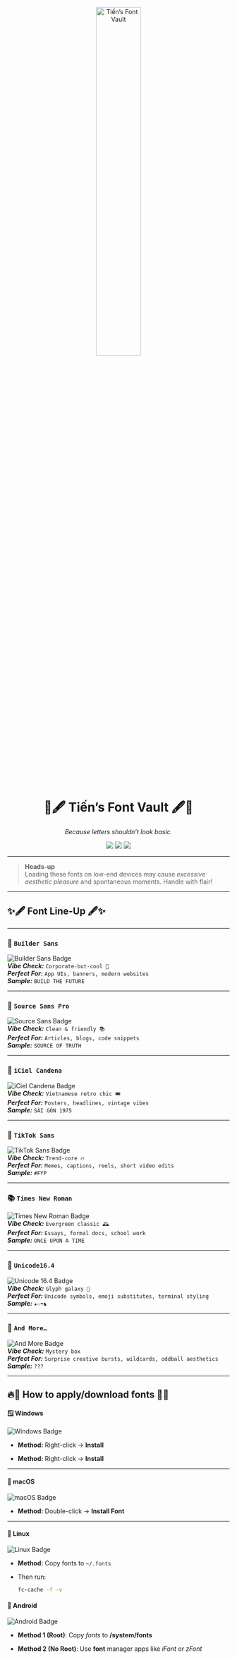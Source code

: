<p align="center">
  <!-- Swap in your own banner if you like -->
  <img src="resources/fontvault.png" width="45%" alt="Tiến’s Font Vault" />
</p>

<h1 align="center">
  🎨🖋️ <b>Tiến’s Font Vault</b> 🖋️🎨
</h1>

<p align="center">
  <i>Because letters shouldn’t look basic.</i>
</p>

<p align="center">
  <!-- Tiny brag badges, because why not -->
  <img src="https://img.shields.io/badge/Curated_by-Tiến-blueviolet?style=flat-square" />
  <img src="https://img.shields.io/badge/License-Free%20for%20personal%20use-green?style=flat-square" />
  <img src="https://img.shields.io/badge/Unicode-ready-orange?style=flat-square" />
</p>

---

> **Heads-up**  
> Loading these fonts on low-end devices may cause *excessive aesthetic pleasure* and spontaneous moments. Handle with flair!

---

## ✨🖋️ Font Line-Up 🖋️✨

---

### 🌟 **`Builder Sans`**
![Builder Sans Badge](https://img.shields.io/badge/-Builder%20Sans-FFE075?style=for-the-badge&logo=archicad&logoColor=black)  
**_Vibe Check:_** `Corporate-but-cool 🏢`  
**_Perfect For:_** `App UIs, banners, modern websites`  
**_Sample:_** `BUILD THE FUTURE`

---

### 📗 **`Source Sans Pro`**
![Source Sans Badge](https://img.shields.io/badge/-Source%20Sans%20Pro-0FA958?style=for-the-badge&logo=code&logoColor=white)  
**_Vibe Check:_** `Clean & friendly 📚`  
**_Perfect For:_** `Articles, blogs, code snippets`  
**_Sample:_** `SOURCE OF TRUTH`

---

### 🧧 **`iCiel Candena`**
![iCiel Candena Badge](https://img.shields.io/badge/-iCiel%20Candena-D21F3C?style=for-the-badge&logo=retroarch&logoColor=white)  
**_Vibe Check:_** `Vietnamese retro chic 🎟️`  
**_Perfect For:_** `Posters, headlines, vintage vibes`  
**_Sample:_** `SÀI GÒN 1975`

---

### 🎵 **`TikTok Sans`**
![TikTok Sans Badge](https://img.shields.io/badge/-TikTok%20Sans-000000?style=for-the-badge&logo=tiktok&logoColor=white)  
**_Vibe Check:_** `Trend-core 🔥`  
**_Perfect For:_** `Memes, captions, reels, short video edits`  
**_Sample:_** `#FYP`

---

### 📚 **`Times New Roman`**
![Times New Roman Badge](https://img.shields.io/badge/-Times%20New%20Roman-21409A?style=for-the-badge&logo=readthedocs&logoColor=white)  
**_Vibe Check:_** `Evergreen classic 🕰️`  
**_Perfect For:_** `Essays, formal docs, school work`  
**_Sample:_** `ONCE UPON A TIME`

---

### 💫 **`Unicode16.4`**
![Unicode 16.4 Badge](https://img.shields.io/badge/-unicode16.4-8A2BE2?style=for-the-badge&logo=unitednations&logoColor=white)  
**_Vibe Check:_** `Glyph galaxy 🌌`  
**_Perfect For:_** `Unicode symbols, emoji substitutes, terminal styling`  
**_Sample:_** `★☆☂︎♞`

---

### 🎁 **`And More…`**
![And More Badge](https://img.shields.io/badge/-And%20More…-FF69B4?style=for-the-badge&logo=sparkles&logoColor=white)  
**_Vibe Check:_** `Mystery box`  
**_Perfect For:_** `Surprise creative bursts, wildcards, oddball aesthetics`  
**_Sample:_** `???`

---

## 🔥💫 How to apply/download fonts 💫🔥

#### 🪟 **Windows**

![Windows Badge](https://img.shields.io/badge/Windows-0078D6?style=for-the-badge&logo=windows&logoColor=white)

- **Method:** Right-click → **Install**

- **Method:** Right-click → **Install**

---

#### 🍎 **macOS**

<img src="https://img.shields.io/badge/macOS-000000?style=for-the-badge&logo=apple&logoColor=white" alt="macOS Badge" style="display:inline-block; vertical-align:middle;" />

- **Method:** Double-click → **Install Font**

---

#### 🐧 **Linux**

<img src="https://img.shields.io/badge/Linux-FCC624?style=for-the-badge&logo=linux&logoColor=black" alt="Linux Badge" style="display:inline-block; vertical-align:middle;" />

- **Method:** Copy fonts to `~/.fonts`  

- Then run:

  ```bash
  fc-cache -f -v

#### 🤖 Android

<img    src="https://img.shields.io/badge/Android-3DDC84?style=for-the-badge&logo=android&logoColor=white" alt="Android Badge" style="display:inline-block; vertical-align:middle;" />

- **Method 1 (Root)**: Copy *fonts* to **/system/fonts**

- **Method 2 (No Root)**: Use **font** manager apps like *iFont* or *zFont*
